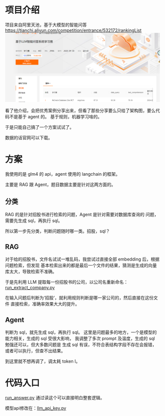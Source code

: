 # 项目介绍
项目来自阿里天池，基于大模型的智能问答
https://tianchi.aliyun.com/competition/entrance/532172/rankingList
![](1.png)

看了他介绍，会把优秀案例分享出来，但看了那些分享要么只给了架构图，要么代码不是基于 agent 的。
基于规则，机器学习啥的。

于是只能自己搞了一个方案试试了。

数据的话官网可以下载。

# 方案
我使用的是 glm4 的 api，agent 使用的 langchain 的框架。

主要是 RAG 跟 Agent，题目数据主要是针对这两方面的。

## 分类
RAG 的是针对招股书进行检索的问题，Agent 是针对需要对数据库查询的
问题，需要先生成 sql，再执行 sql。

所以第一步先分类，判断问题随时哪一类。招股，sql？

## RAG
对于给的招股书，文件名试试一堆乱码，我尝试过直接全部 embedding 后，根据问题检索，但发现
基本检索出来的都是最后一个文件的结果，猜测是生成的向量库太大，导致检索不准确。

于是先利用 LLM 提取每一份招股书的公司，以公司名重新命名：
[run_extract_company.py](RAG%2Frun_extract_company.py)

在输入问题后判断为‘招股’，就利用规则判断是哪一家公司的，然后直接在这份文件
直接检索，准确率效果大大的提升。

## Agent
判断为 sql，就先生成 sql，再执行 sql。
这里是问题最多的地方，一个是模型的能力相关，生成的 sql 受很大影响，
我调整了多次 prompt 及温度，生成的 sql 勉强还可以，但大多数问题是
生成 sql 有误，不符合表结构字段不存在会报错，或者可以执行，但查不出结果。

到这里就不想再调了，调太耗 token l。


# 代码入口
[run_answer.py](run_answer.py)
通过读这个可以直接明白整套逻辑。

模型api修改在：[llm_api_key.py](llm%2Fllm_api_key.py)


